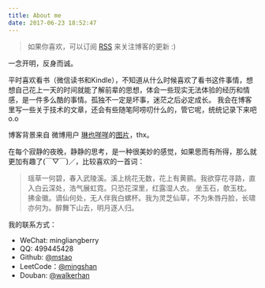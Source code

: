 ```yaml
---
title: About me
date: 2017-06-23 18:52:47
---
```


> 如果你喜欢，可以订阅 [RSS](http://mingshan.fun/atom.xml) 来关注博客的更新 :)

一念开明，反身而诚。

平时喜欢看书（微信读书和Kindle），不知道从什么时候喜欢了看书这件事情，想想自己花上一天的时间就能了解前辈的思想，体会一些现实无法体验的经历和情感，是一件多么酷的事情。孤独不一定是坏事，迷茫之后必定成长。
我会在博客里写一些关于技术的文章，还会有些随笔阿唠叨什么的，管它呢，统统记录下来吧o.o

博客背景来自 微博用户 [琳也咩咩](https://weibo.com/u/5348329819)的[图片](http://photo.weibo.com/5348329819/talbum/detail/photo_id/4373399665404669)，thx。

在每个寂静的夜晚，静静的思考，是一种很美妙的感觉，如果思而有所得，那么就更加有趣了(￣▽￣)／，比较喜欢的一首词：

> 瑶草一何碧，春入武陵溪。溪上桃花无数，花上有黄鹂。我欲穿花寻路，直入白云深处，浩气展虹霓。只恐花深里，红露湿人衣。
坐玉石，欹玉枕。拂金徽。谪仙何处，无人伴我白螺杯。我为灵芝仙草，不为朱唇丹脸，长啸亦何为。醉舞下山去，明月逐人归。


我的联系方式：

- WeChat: mingliangberry
- QQ: 499445428
- Github: [@mstao](https://github.com/mstao)
- LeetCode：[@mingshan](https://leetcode-cn.com/u/mingshan/)
- Douban: [@walkerhan](https://book.douban.com/people/walkerhan/)
